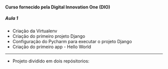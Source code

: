 #### Curso fornecido pela Digital Innovation One (DIO)

##### Aula 1

- Criação da Virtualenv
- Criação do primeiro projeto Django
- Configuração do Pycharm para executar o projeto Django
- Criação do primeiro app - Hello World


---------------------------------------------------------------------
* Projeto dividido em dois repósitorios:
